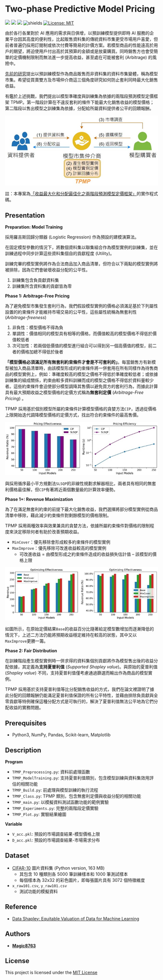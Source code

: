 # Two-phase Predictive Model Pricing
![](https://img.shields.io/github/stars/magic8763/TPMP)
![](https://img.shields.io/github/watchers/magic8763/TPMP)
![](https://img.shields.io/github/forks/magic8763/TPMP)
![shields](https://img.shields.io/badge/python-3.8%2B-blue?style=flat-square)
[![License: MIT](https://img.shields.io/badge/License-MIT-yellow?style=flat-square)](https://opensource.org/licenses/MIT)

由於各行各業對於 AI 應用的需求與日俱增，以預訓練模型提供即時 AI 服務的企業平台因其高度的便利性，比起販售資料集的傳統資料市集更受市場用戶喜愛，但前者普遍仍採用訂閱制或依次付費等簡易的計價方案。若模型商品的性能遠高於用戶的期望，將迫使用戶付出高於其預算的金額或是放棄購買。同時銷售方也會受簡單的定價機制限制而無法進一步提高收益，甚至處在可能被套利 (Arbitrage) 的風險中。

[先前的研究](https://lchen001.github.io/papers/2019_Nimbus_SIGMOD.pdf)提出以預訓練模型作為商品販售而非資料集的資料市集變體，稱為模型市集。希望從買賣雙方及市場仲介商這三個角度研究如何防止套利同時最大化銷售收益。

有鑑於上述挑戰，我們提出以模型準確度與訓練集為依據的兩階段預測模型定價框架 TPMP。第一階段計算在不違反套利的條件下能最大化銷售收益的模型價格；第二階段以售出模型之訓練集為依據，分配給所屬資料提供者公平的回饋報酬。

<p align="center"><img src="https://github.com/Magic8763/TPMP/blob/main/img/model_market.jpg"></p>

註：本專案為[「收益最大化和分配最佳化之兩階段預測模型定價框架」](https://hdl.handle.net/11296/4w3p68)的實作程式碼。

## Presentation
**Preparation: Model Training**

採用羅吉斯回歸分類器 (Logistic Regression) 作為預設的建模演算法。

在固定模型參數的情況下，將數個資料集以聯集組合作為模型實例的訓練集，並在訓練過程中同步計算這些資料集個自的貢獻程度 (Utility)。

訓練完畢的模型實例將作為合法商品加入商品清單，但符合以下兩點的模型實例將被排除，因為它們會破壞收益分配的公平性。
1. 訓練集包含負貢獻資料集
2. 訓練集所含資料集的貢獻皆為零

**Phase 1: Arbitrage-Free Pricing**

為了避免模型市集發生套利行為，我們假設模型實例的價格必須滿足基於下列屬性設置的約束條件才能維持市場交易的公平性，這些屬性統稱為無套利性 (*Arbitrage-freeness*)
1. 非負性：模型價格不得為負
2. 單調性：價值相同的模型具有相等的價格，而價值較高的模型價格不得低於價值較低者
3. 次可加性：若兩個低價值的模型進行組合可以得到另一個高價值的模型，前二者的價格加總不得低於後者

**「模型價格必須滿足所有無套利約束條件才會是不可套利的」**。每當銷售方有新模型被加入商品清單時，由該模型形成的約束條件將一併套用在所有同樣作為待售商品的模型實例上，例如：準確度較高的模型之價格不得低於準確度較低者；或依據訓練集的組成關係，約束由較多資料訓練而成的模型之價格不得低於資料量較少者。這些約束條件會迫使部分模型調降其售價以避免買方的套利行為，而據此計算具有最大預期收益之模型價格的定價方式稱為**無套利定價** (*Arbitrage-Free Pricing*)
。

TPMP 採用基於個別模型所屬約束條件計算模型價格的貪婪方法`CIP`，透過從價格上限開始迭代調降模型價格的定價方式，找出符合約束條件的最高售價。

<p align="center"><img src="https://github.com/Magic8763/TPMP/blob/main/img/arbitrage-free_pricing.jpg"></p>

與採用循序最小平方規劃法`SLSQP`的非線性規劃求解器相比，兩者具有相同的無套利價格最佳解，但`CIP`有著將近兩個數量級的計算效率優勢。

**Phase 1+: Revenue Maximization**

為了在滿足無套利約束的前提下最大化銷售收益，我們選擇將部分模型實例從商品清單中移除，藉此減少約束條件對剩餘模型的價格限制。

TPMP 採用兩種效率與效果兼具的貪婪方法，依據所屬約束條件對價格的限制程度來決定移除何者有助於改善預期收益。
- `MinCover`：優先移除會形成較多約束條件的模型實例
- `MaxImprove`：優先移除可改進收益較高的模型實例
  - 可改進收益 = 由模型形成之約束條件造成的收益損失估計值 – 該模型的價格上限

<p align="center"><img src="https://github.com/Magic8763/TPMP/blob/main/img/revenue_maximization.jpg"></p>

如圖所示，在原始定價結果`Base`的收益百分比隨著給定模型數增加而逐漸降低的情況下，上述二方法仍能將預期收益穩定維持在較高的狀態，其中又以`MaxImprove`更勝一籌。

**Phase 2: Fair Distribution**

在訓練階段產生模型實例時一併求得的資料集個別貢獻將作為模型售出後的收益分配依據，其定義為**支持夏普利值** (*Supported Shapley value*)。與原始的夏普利值 (*Shapley value*) 不同，支持夏普利值僅考慮通過篩選而輸出作為商品的模型實例。

TPMP 採用基於支持夏普利值等比分配銷售收益的方式，我們在論文裡證明了據此分配的回饋報酬仍能滿足夏普利值保證的所有公平特性，並藉由排除負貢獻與全零貢獻等特例確保這種分配方式是可執行的，解決了夏普利值無法公平地為它們分配收益的實務問題。

## Prerequisites
- Python3, NumPy, Pandas, Scikit-learn, Matplotlib

## Description
**Program**
- `TPMP_Preprocessing.py`: 資料前處理函數
- `TPMP_ModelTraining.py`: 支持夏普利值類別，包含模型訓練與資料集效用評估的相關功能
- `TPMP_Build.py`: 前處理與模型訓練的執行流程
- `TPMP_Class.py`: TPMP 類別，包含無套利定價與收益分配的相關功能
- `TPMP_main.py`: 以模擬資料測試函數功能的範例實驗
- `TPMP_Experiments.py`: 完整的兩階段定價實驗
- `TPMP_Plot.py`: 實驗結果繪圖

**Variable**
- `V_acc.pkl`: 預設的市場調查結果-模型價格上限
- `D_acc.pkl`: 預設的市場調查結果-市場需求分布

## Dataset
- [CIFAR-10](https://www.cs.toronto.edu/~kriz/cifar.html) 圖片資料集 (Python version, 163 MB)
  - 其包含 10 種類別各 5000 筆訓練樣本和 1000 筆測試樣本
  - 每個樣本為 32x32 的彩色圖片，即每張圖片具有 3072 個特徵維度
- `x_raw101.csv`, `y_raw101.csv`
  - 測試功能的模擬資料

## Reference
- [Data Shapley: Equitable Valuation of Data for Machine Learning](https://github.com/amiratag/DataShapley)

## Authors
- **[Magic8763](https://github.com/Magic8763)**

## License
This project is licensed under the [MIT License](https://github.com/Magic8763/TPMP/blob/main/LICENSE)

